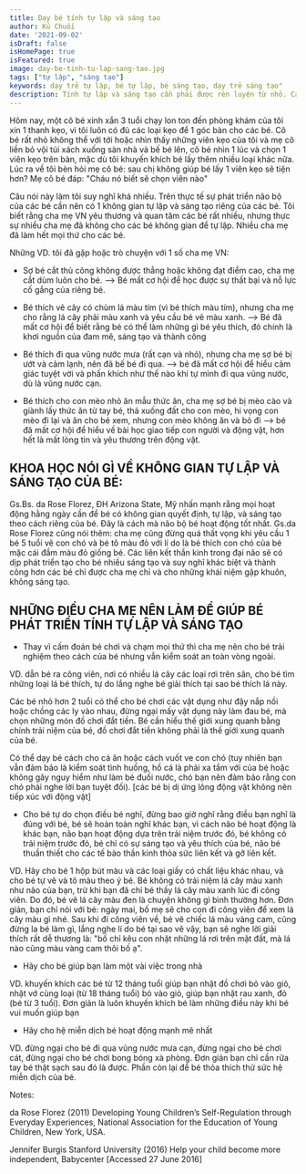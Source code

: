 ```yaml
---
title: Dạy bé tính tự lập và sáng tạo
author: Kủ Chuối
date: '2021-09-02'
isDraft: false
isHomePage: true
isFeatured: true
image: day-be-tinh-tu-lap-sang-tao.jpg
tags: ["tự lập", "sáng tạo"]
keywords: dạy trẻ tự lập, bé tự lập, bé sáng tạo, dạy trẻ sáng tạo"
description: Tính tự lập và sáng tạo cần phải được rèn luyện từ nhỏ. Các trẻ có tính tự lập cao sẽ có khả năng thành công cao hơn các trẻ khác. Vì vậy dạy bé tính tự lập sáng tạo rất quan trọng trong sự phát triển của trẻ.
---
```



Hôm nay, một cô bé xinh xắn 3 tuổi chạy lon ton đến phòng khám của tôi xin 1 thanh kẹo, vì tôi luôn có đủ các loại kẹo để 1 góc bàn cho các bé. Cô bé rất nhỏ không thể với tới hoặc nhìn thấy những viên kẹo của tôi và mẹ cô liền bỏ vội túi xách xuống sàn nhà và bế bé lên, cô bé nhìn 1 lúc và chọn 1 viên kẹo trên bàn, mặc dù tôi khuyến khích bé lấy thêm nhiều loại khác nữa. Lúc ra về tôi bèn hỏi mẹ cô bé: sau chị không giúp bé lấy 1 viên kẹo sẽ tiện hơn? Mẹ cô bé đáp: "Cháu nó biết sẽ chọn viên nào"

Câu nói này làm tôi suy nghĩ khá nhiều. Trên thực tế sự phát triển não bộ của các bé cần nên có 1 không gian tự lập và sáng tạo riêng của các bé. Tôi biết rằng cha mẹ VN yêu thương và quan tâm các bé rất nhiều, nhưng thực sự nhiều cha mẹ đã không cho các bé không gian để tự lập. Nhiều cha mẹ đã làm hết mọi thứ cho các bé. 

Những VD. tôi đã gặp hoặc trò chuyện với 1 số cha mẹ VN:

* Sợ bé cắt thủ công không được thẳng hoặc không đạt điểm cao, cha mẹ cắt dùm luôn cho bé. --> Bé mất cơ hội để học được sự thất bại và nỗ lực cố gắng của riêng bé.

* Bé thích vẽ cây có chùm lá màu tím (vì bé thích màu tím), nhưng cha mẹ cho rằng lá cây phải màu xanh và yêu cầu bé vẽ màu xanh. --> Bé đã mất cơ hội để biết rằng bé có thể làm những gì bé yêu thích, đó chính là khơi nguồn của đam mê, sáng tạo và thành công

* Bé thích đi qua vũng nước mưa (rất cạn và nhỏ), nhưng cha mẹ sợ bé bị ướt và cảm lạnh, nên đã bế bé đi qua. --> bé đã mất cơ hội để hiểu cảm giác tuyệt vời và phấn khích như thế nào khi tự mình đi qua vũng nước, dù là vũng nước cạn.

* Bé thích cho con mèo nhỏ ăn mẫu thức ăn, cha mẹ sợ bé bị mèo cào và giành lấy thức ăn từ tay bé, thả xuống đất cho con mèo, hi vọng con mèo đi lại và ăn cho bé xem, nhưng con mèo không ăn và bỏ đi --> bé đã mất cơ hội để hiểu về bài học giao tiếp con người và động vật, hơn hết là mất lòng tin và yêu thương trên động vật.

## KHOA HỌC NÓI GÌ VỀ KHÔNG GIAN TỰ LẬP VÀ SÁNG TẠO CỦA BÉ:

Gs.Bs. da Rose Florez, ĐH Arizona State, Mỹ nhấn mạnh rằng mọi hoạt động hằng ngày cần để bé có không gian quyết định, tự lập, và sáng tạo theo cách riêng của bé. Đây là cách mà não bộ bé hoạt động tốt nhất. Gs.da Rose Florez cũng nói thêm: cha mẹ cũng đừng quá thất vọng khi yêu cầu 1 bé 5 tuổi vẽ con chó và bé tô màu đỏ với lí do là bé thích con chó của bé mặc cái đầm màu đỏ giống bé. Các liên kết thần kinh trong đại não sẽ có dịp phát triển tạo cho bé nhiều sáng tạo và suy nghĩ khác biệt và thành công hơn các bé chỉ được cha mẹ chỉ và cho những khái niệm gập khuôn, không sáng tạo.

## NHỮNG ĐIỀU CHA MẸ NÊN LÀM ĐỂ GIÚP BÉ PHÁT TRIỂN TÍNH TỰ LẬP VÀ SÁNG TẠO

* Thay vì cấm đoán bé chơi và chạm mọi thứ thì cha mẹ nên cho bé trải nghiệm theo cách của bé nhưng vẫn kiểm soát an toàn vòng ngoài. 

VD. dẫn bé ra công viên, nơi có nhiều lá cây các loại rơi trên sân, cho bé tìm những loại lá bé thích, tự do lắng nghe bé giải thích tại sao bé thích lá này. 

Các bé nhỏ hơn 2 tuổi có thể cho bé chơi các vật dụng như đậy nắp nồi hoặc chồng các ly vào nhau, đừng ngại mấy vật dụng này làm đau bé, mà chọn những món đồ chơi đắt tiền. Bé cần hiểu thế giới xung quanh bằng chính trải niệm của bé, đồ chơi đắt tiền không phải là thế giới xung quanh của bé. 

Có thể dạy bé cách cho cá ăn hoặc cách vuốt ve con chó (tuy nhiên bạn vẫn đảm bảo là kiểm soát tình huống, hồ cá là phải xa tầm với của bé hoặc không gây nguy hiểm như làm bé đuối nước, chó bạn nên đảm bảo rằng con chó phải nghe lời bạn tuyệt đối). [các bé bị dị ứng lông động vật không nên tiếp xúc với động vật]

* Cho bé tự do chọn điều bé nghĩ, đừng bao giờ nghĩ rằng điều bạn nghĩ là đúng với bé, bé sẽ hoàn toàn nghĩ khác bạn, vì cách não bé hoạt động là khác bạn, não bạn hoạt động dựa trên trải niệm trước đó, bé không có trải niệm trước đó, bé chỉ có sự sáng tạo và yêu thích của bé, não bé thuần thiết cho các tế bào thần kinh thỏa sức liên kết và gỡ liên kết. 

VD. Hãy cho bé 1 hộp bút màu và các loại giấy có chất liệu khác nhau, và cho bé tự vẽ và tô màu theo ý bé. Bé không có trải niệm lá cây màu xanh như não của bạn, trừ khi bạn đã chỉ bé thấy lá cây màu xanh lúc đi công viên. Do đó, bé vẽ lá cây màu đen là chuyện không gì bình thường hơn. Đơn giản, bạn chỉ nói với bé: ngày mai, bố mẹ sẽ cho con đi công viên để xem lá cây màu gì nhé. Sau khi đi công viên về, bé vẽ chiếc lá màu vàng cam, cũng đừng la bé làm gì, lắng nghe lí do bé tại sao vẽ vậy, bạn sẽ nghe lời giải thích rất dễ thương là: "bố chỉ kêu con nhặt những lá rơi trên mặt đất, mà lá nào cũng màu vàng cam thôi bố ạ".

* Hãy cho bé giúp bạn làm một vài việc trong nhà 

VD. khuyến khích các bé từ 12 tháng tuổi giúp bạn nhặt đồ chơi bỏ vào giỏ, nhặt vớ cùng loại (từ 18 tháng tuổi) bỏ vào giỏ, giúp bạn nhặt rau xanh, đỏ (bé từ 3 tuổi). Đơn giản là luôn khuyến khích bé làm những điều này khi bé vui muốn giúp bạn

* Hãy cho hệ miễn dịch bé hoạt động mạnh mẽ nhất

VD. đừng ngại cho bé đi qua vũng nước mưa cạn, đừng ngại cho bé chơi cát, đừng ngại cho bé chơi bong bóng xà phòng. Đơn giản bạn chỉ cần rữa tay bé thật sạch sau đó là được. Phần còn lại để bé thỏa thích thử sức hệ miễn dịch của bé.

Notes:

da Rose Florez (2011) Developing Young Children’s Self-Regulation through Everyday Experiences, National Association for the Education of Young Children, New York, USA.

Jennifer Burgis Stanford University (2016) Help your child become more independent, Babycenter [Accessed 27 June 2016]